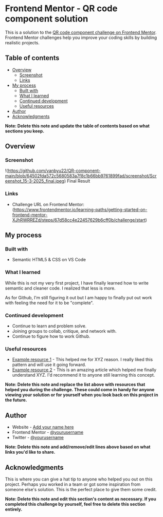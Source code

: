 # Frontend Mentor - QR code component solution

This is a solution to the [QR code component challenge on Frontend Mentor](https://www.frontendmentor.io/challenges/qr-code-component-iux_sIO_H). Frontend Mentor challenges help you improve your coding skills by building realistic projects. 

## Table of contents

- [Overview](#overview)
  - [Screenshot](#screenshot)
  - [Links](#links)
- [My process](#my-process)
  - [Built with](#built-with)
  - [What I learned](#what-i-learned)
  - [Continued development](#continued-development)
  - [Useful resources](#useful-resources)
- [Author](#author)
- [Acknowledgments](#acknowledgments)

**Note: Delete this note and update the table of contents based on what sections you keep.**

## Overview

### Screenshot

!(https://github.com/vanbyu22/QR-component-main/blob/64502fda572c5680583a7f8c1b66bb9761899fad/screenshot/Screenshot_15-3-2025_final.jpeg)
Final Result

### Links

- Challenge URL on Frontend Mentor: (https://www.frontendmentor.io/learning-paths/getting-started-on-frontend-mentor-XJhRWRREZd/steps/67d58cc4e22457629b6cff0b/challenge/start)

## My process



### Built with

- Semantic HTML5 & CSS on VS Code

### What I learned

While this is not my very first project, I have finally learned how to write semantic and cleaner code. I realized that less is more.

As for Github, I'm still figuring it out but I am happy to finally put out work with feeling the need for it to be "complete". 

### Continued development

- Continue to learn and problem solve.
- Joining groups to collab, critique, and network with.
- Continue to figure how to work Github.

### Useful resources

- [Example resource 1](https://www.example.com) - This helped me for XYZ reason. I really liked this pattern and will use it going forward.
- [Example resource 2](https://www.example.com) - This is an amazing article which helped me finally understand XYZ. I'd recommend it to anyone still learning this concept.

**Note: Delete this note and replace the list above with resources that helped you during the challenge. These could come in handy for anyone viewing your solution or for yourself when you look back on this project in the future.**

## Author

- Website - [Add your name here](https://www.your-site.com)
- Frontend Mentor - [@yourusername](https://www.frontendmentor.io/profile/yourusername)
- Twitter - [@yourusername](https://www.twitter.com/yourusername)

**Note: Delete this note and add/remove/edit lines above based on what links you'd like to share.**

## Acknowledgments

This is where you can give a hat tip to anyone who helped you out on this project. Perhaps you worked in a team or got some inspiration from someone else's solution. This is the perfect place to give them some credit.

**Note: Delete this note and edit this section's content as necessary. If you completed this challenge by yourself, feel free to delete this section entirely.**
